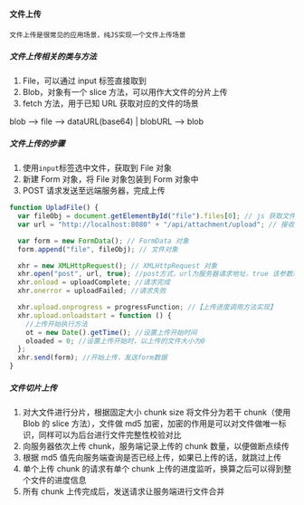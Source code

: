 #### 文件上传

`文件上传是很常见的应用场景，纯JS实现一个文件上传场景`

##### 文件上传相关的类与方法

1. File，可以通过 input 标签直接取到
2. Blob，对象有一个 slice 方法，可以用作大文件的分片上传
3. fetch 方法，用于已知 URL 获取对应的文件的场景

blob --> file --> dataURL(base64) | blobURL --> blob

##### 文件上传的步骤

1. 使用`input`标签选中文件，获取到 File 对象
2. 新建 Form 对象，将 File 对象包装到 Form 对象中
3. POST 请求发送至远端服务器，完成上传

```javascript
function UpladFile() {
  var fileObj = document.getElementById("file").files[0]; // js 获取文件对象
  var url = "http://localhost:8080" + "/api/attachment/upload"; // 接收上传文件的后台地址

  var form = new FormData(); // FormData 对象
  form.append("file", fileObj); // 文件对象

  xhr = new XMLHttpRequest(); // XMLHttpRequest 对象
  xhr.open("post", url, true); //post方式，url为服务器请求地址，true 该参数规定请求是否异步处理。
  xhr.onload = uploadComplete; //请求完成
  xhr.onerror = uploadFailed; //请求失败

  xhr.upload.onprogress = progressFunction; //【上传进度调用方法实现】
  xhr.upload.onloadstart = function () {
    //上传开始执行方法
    ot = new Date().getTime(); //设置上传开始时间
    oloaded = 0; //设置上传开始时，以上传的文件大小为0
  };
  xhr.send(form); //开始上传，发送form数据
}
```

##### 文件切片上传

1. 对大文件进行分片，根据固定大小 chunk size 将文件分为若干 chunk（使用 Blob 的 slice 方法），文件做 md5 加密，加密的作用是可以对文件做唯一标识，同样可以为后台进行文件完整性校验对比
2. 向服务器依次上传 chunk，服务端记录上传的 chunk 数量，以便做断点续传
3. 根据 md5 值先向服务端查询是否已经上传，如果已上传的话，就跳过上传
4. 单个上传 chunk 的请求有单个 chunk 上传的进度监听，换算之后可以得到整个文件的进度信息
5. 所有 chunk 上传完成后，发送请求让服务端进行文件合并
